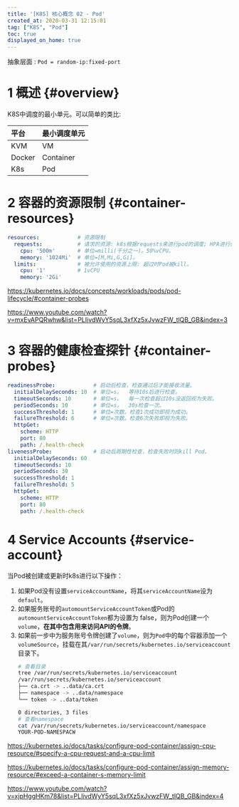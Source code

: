 ```yaml
---
title: '[K8S] 核心概念 02 - Pod'
created_at: 2020-03-31 12:15:01
tag: ["K8S", "Pod"]
toc: true
displayed_on_home: true
---
```



抽象层面 : `Pod = random-ip:fixed-port`

# 1 概述 {#overview}

K8S中调度的最小单元。可以简单的类比:

| 平台   | 最小调度单元 |
| :----- | :----------- |
| KVM    | VM           |
| Docker | Container    |
| K8s    | Pod          |

# 2 容器的资源限制 {#container-resources}

```yml
resources:            # 资源限制
  requests:           # 请求的资源: k8s根据requests来进行pod的调度; HPA进行伸缩时也是根据requests来计算的。
    cpu: '500m'       # 单位=milli(千分之一)。50%vCPU。
    memory: '1024Mi'  # 单位=[M,Mi,G,Gi]。
  limits:             # 被允许使用的资源上限: 超过时Pod被kill。
    cpu: '1'          # 1vCPU
    memory: '2Gi'
```

<https://kubernetes.io/docs/concepts/workloads/pods/pod-lifecycle/#container-probes>

<https://www.youtube.com/watch?v=mxEvAPQRwhw&list=PLIivdWyY5sqL3xfXz5xJvwzFW_tlQB_GB&index=3>


# 3 容器的健康检查探针 {#container-probes}

```yml
readinessProbe:            # 启动后检查，检查通过后才能接收流量。
  initialDelaySeconds: 10  # 单位=s。  等待10s后进行检查。
  timeoutSeconds: 10       # 单位=s。  每一次检查超过10s没返回视为失败。
  periodSeconds: 10        # 单位=s。  30s检查一次。
  successThreshold: 1      # 单位=次数。检查1次成功即视为成功。
  failureThreshold: 6      # 单位=次数。检查6次失败即视为失败。
  httpGet:
    scheme: HTTP
    port: 80
    path: /.health-check
livenessProbe:             # 启动后周期性检查，检查失败时则kill Pod。
  initialDelaySeconds: 60
  timeoutSeconds: 10
  periodSeconds: 30
  successThreshold: 1
  failureThreshold: 5
  httpGet:
    scheme: HTTP
    port: 80
    path: /.health-check
```

# 4 Service Accounts {#service-account}

当Pod被创建或更新时k8s进行以下操作：
1. 如果Pod没有设置`serviceAccountName`，将其`serviceAccountName`设为`default`。
2. 如果服务账号的`automountServiceAccountToken`或Pod的`automountServiceAccountToken`都为设置为 false，则为Pod创建一个`volume`，**在其中包含用来访问API的令牌**。
3. 如果前一步中为服务账号令牌创建了`volume`，则为`Pod`中的每个容器添加一个`volumeSource`，挂载在其`/var/run/secrets/kubernetes.io/serviceaccount`目录下。
    ```sh
    # 查看目录
    tree /var/run/secrets/kubernetes.io/serviceaccount
    /var/run/secrets/kubernetes.io/serviceaccount
    ├── ca.crt -> ..data/ca.crt
    ├── namespace -> ..data/namespace
    └── token -> ..data/token

    0 directories, 3 files
    # 查看namespace
    cat /var/run/secrets/kubernetes.io/serviceaccount/namespace
    YOUR-POD-NAMESPACW
    ```


<https://kubernetes.io/docs/tasks/configure-pod-container/assign-cpu-resource/#specify-a-cpu-request-and-a-cpu-limit>

<https://kubernetes.io/docs/tasks/configure-pod-container/assign-memory-resource/#exceed-a-container-s-memory-limit>

<https://www.youtube.com/watch?v=xjpHggHKm78&list=PLIivdWyY5sqL3xfXz5xJvwzFW_tlQB_GB&index=4>
